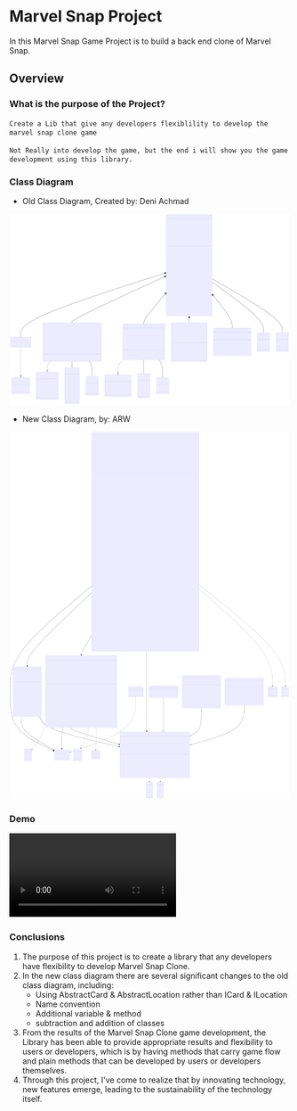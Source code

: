 # Marvel Snap Project
In this Marvel Snap Game Project is to build a back end clone of Marvel Snap.

## Overview
### What is the purpose of the Project?
    Create a Lib that give any developers flexiblility to develop the marvel snap clone game

    Not Really into develop the game, but the end i will show you the game development using this library.

### Class Diagram
* Old Class Diagram, Created by: Deni Achmad

![old](https://github.com/ARidwanW/Bootcamp-SE-FMLX/blob/main/IndividualProject/MarvelSnapProject/MarvelSnapProject/ClassDiagram/Old_MarvelSnap.svg)

* New Class Diagram, by: ARW

![new](https://github.com/ARidwanW/Bootcamp-SE-FMLX/blob/main/IndividualProject/MarvelSnapProject/MarvelSnapProject/ClassDiagram/New-Marvel-Snap.svg)

### Demo
![Demo](https://github.com/ARidwanW/Bootcamp-SE-FMLX/blob/main/IndividualProject/MarvelSnapProject/Demo/MarvelSnapDemo.mp4)

### Conclusions
1. The purpose of this project is to create a library that any developers have flexibility to develop Marvel Snap Clone.
2. In the new class diagram there are several significant changes to the old class diagram, including:
    * Using AbstractCard & AbstractLocation rather than ICard & ILocation
    * Name convention
    * Additional variable & method
    * subtraction and addition of classes
3. From the results of the Marvel Snap Clone game development, the Library has been able to provide appropriate results and flexibility to users or developers, which is by having methods that carry game flow and plain methods that can be developed by users or developers themselves.
4. Through this project, I've come to realize that by innovating technology, new features emerge, leading to the sustainability of the technology itself.

